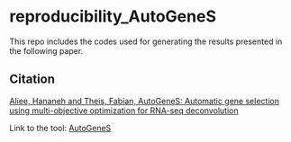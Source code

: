 # reproducibility_AutoGeneS

This repo includes the codes used for generating the results presented in the following paper.

## Citation

[Aliee, Hananeh and Theis, Fabian, AutoGeneS: Automatic gene selection using multi-objective optimization for RNA-seq deconvolution](https://www.biorxiv.org/content/early/2020/02/23/2020.02.21.940650)

Link to the tool: [AutoGeneS](https://github.com/theislab/AutoGeneS)
